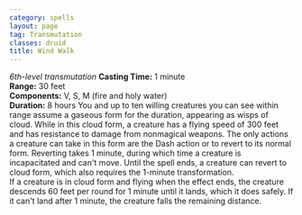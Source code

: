 ```yaml
---
category: spells
layout: page
tag: Transmutation
classes: druid
title: Wind Walk 
---
```

_6th-level transmutation_ 
**Casting Time:** 1 minute    
**Range:** 30 feet    
**Components:** V, S, M (fire and holy water)    
**Duration:** 8 hours 
You and up to ten willing creatures you can see within range assume a gaseous form for the duration, appearing as wisps of cloud. While in this cloud form, a creature has a flying speed of 300 feet and has resistance to damage from nonmagical weapons. The only actions a creature can take in this form are the Dash action or to revert to its normal form. Reverting takes 1 minute, during which time a creature is incapacitated and can't move. Until the spell ends, a creature can revert to cloud form, which also requires the 1-minute transformation.    
If a creature is in cloud form and flying when the effect ends, the creature descends 60 feet per round for 1 minute until it lands, which it does safely. If it can't land after 1 minute, the creature falls the remaining distance. 